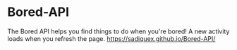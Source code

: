 # Bored-API
The Bored API helps you find things to do when you're bored! A new activity loads when you refresh the page.
https://sadiquex.github.io/Bored-API/
